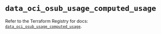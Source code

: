 # `data_oci_osub_usage_computed_usage`

Refer to the Terraform Registry for docs: [`data_oci_osub_usage_computed_usage`](https://registry.terraform.io/providers/hashicorp/oci/7.19.0/docs/data-sources/osub_usage_computed_usage).
